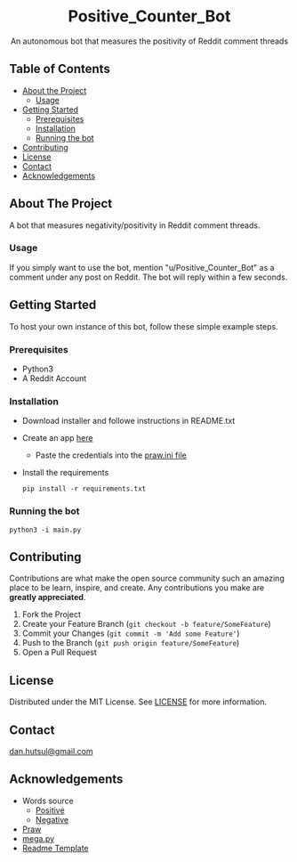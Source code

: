 

<h1 align=center>Positive_Counter_Bot</h1>
<p align=center>An autonomous bot that measures the positivity of Reddit comment threads</p>


## Table of Contents

* [About the Project](#about-the-project)
  * [Usage](#usage) 
* [Getting Started](#getting-started)
  * [Prerequisites](#prerequisites)
  * [Installation](#installation)
  * [Running the bot](#running-the-bot)
* [Contributing](#contributing)
* [License](#license)
* [Contact](#contact)
* [Acknowledgements](#acknowledgements)

## About The Project

A bot that measures negativity/positivity in Reddit comment threads.


### Usage

If you simply want to use the bot, mention "u/Positive_Counter_Bot" as a comment under any post on Reddit. The bot will reply within a few seconds.


## Getting Started

To host your own instance of this bot, follow these simple example steps.
    

### Prerequisites

* Python3
* A Reddit Account
  

### Installation

* Download installer and followe instructions in README.txt
    
* Create an app [here](https://www.reddit.com/prefs/apps)
   * Paste the credentials into the [praw.ini file](praw.ini)
* Install the requirements

      pip install -r requirements.txt

### Running the bot

    python3 -i main.py
    
## Contributing

Contributions are what make the open source community such an amazing place to be learn, inspire, and create. Any contributions you make are **greatly appreciated**.

1. Fork the Project
2. Create your Feature Branch (`git checkout -b feature/SomeFeature`)
3. Commit your Changes (`git commit -m 'Add some Feature'`)
4. Push to the Branch (`git push origin feature/SomeFeature`)
5. Open a Pull Request




## License

Distributed under the MIT License. See [LICENSE](LICENSE) for more information.


## Contact

dan.hutsul@gmail.com


## Acknowledgements

* Words source
    * [Positive](https://gist.github.com/mkulakowski2/4289437)
    * [Negative](https://gist.github.com/mkulakowski2/4289441)
* [Praw](https://praw.readthedocs.io/en/latest)
* [mega.py](https://pypi.org/project/mega.py/)
* [Readme Template](https://github.com/othneildrew/Best-README-Template/blob/master/README.md#acknowledgements)

